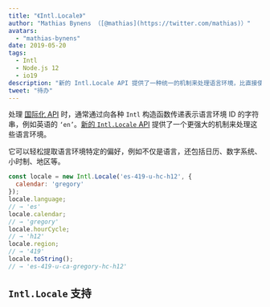 ```yaml
---
title: "《Intl.Locale》"
author: "Mathias Bynens （[@mathias](https://twitter.com/mathias)）"
avatars:
  - "mathias-bynens"
date: 2019-05-20
tags:
  - Intl
  - Node.js 12
  - io19
description: "新的 Intl.Locale API 提供了一种统一的机制来处理语言环境，比直接使用字符串更方便。"
tweet: "待办"
---
```

处理 [国际化 API](/features/tags/intl) 时，通常通过向各种 `Intl` 构造函数传递表示语言环境 ID 的字符串，例如英语的 `‘en’`。[新的 `Intl.Locale` API](https://github.com/tc39/proposal-intl-locale) 提供了一个更强大的机制来处理这些语言环境。

<!--truncate-->
它可以轻松提取语言环境特定的偏好，例如不仅是语言，还包括日历、数字系统、小时制、地区等。

```js
const locale = new Intl.Locale('es-419-u-hc-h12', {
  calendar: 'gregory'
});
locale.language;
// → 'es'
locale.calendar;
// → 'gregory'
locale.hourCycle;
// → 'h12'
locale.region;
// → '419'
locale.toString();
// → 'es-419-u-ca-gregory-hc-h12'
```

## `Intl.Locale` 支持

<feature-support chrome="74 /blog/v8-release-74#intl.locale"
                 firefox="不支持"
                 safari="不支持"
                 nodejs="12 https://twitter.com/mathias/status/1120700101637353473"
                 babel="不支持"></feature-support>
